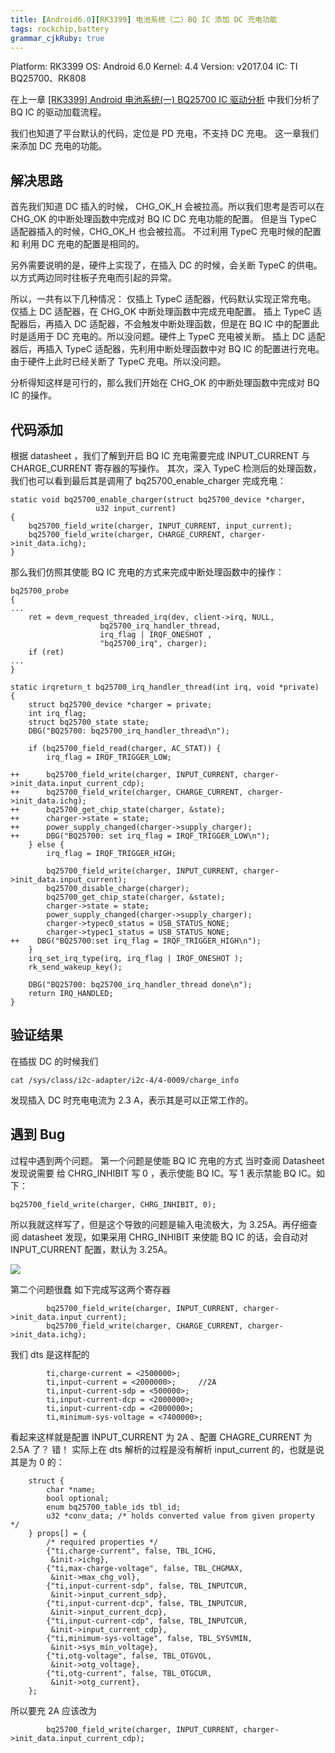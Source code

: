 ```yaml
---
title: [Android6.0][RK3399] 电池系统（二）BQ IC 添加 DC 充电功能
tags: rockchip,battery
grammar_cjkRuby: true
---
```

Platform: RK3399 
OS: Android 6.0 
Kernel: 4.4 
Version: v2017.04 
IC: TI BQ25700、RK808

在上一章 [[RK3399] Android 电池系统(一) BQ25700 IC 驱动分析](http://blog.csdn.net/dearsq/article/details/72335905) 中我们分析了 BQ IC 的驱动加载流程。

我们也知道了平台默认的代码，定位是 PD 充电，不支持 DC 充电。
这一章我们来添加 DC 充电的功能。

## 解决思路
首先我们知道 DC 插入的时候， CHG_OK_H 会被拉高。所以我们思考是否可以在 CHG_OK 的中断处理函数中完成对 BQ IC DC 充电功能的配置。
但是当 TypeC 适配器插入的时候，CHG_OK_H 也会被拉高。
不过利用 TypeC 充电时候的配置和 利用 DC 充电的配置是相同的。

另外需要说明的是，硬件上实现了，在插入 DC 的时候，会关断 TypeC 的供电。以方式两边同时往板子充电而引起的异常。

所以，一共有以下几种情况：
仅插上 TypeC 适配器，代码默认实现正常充电。
仅插上 DC 适配器，在 CHG_OK 中断处理函数中完成充电配置。
插上 TypeC 适配器后，再插入 DC 适配器，不会触发中断处理函数，但是在 BQ IC 中的配置此时是适用于 DC 充电的。所以没问题。硬件上 TypeC 充电被关断。
插上 DC 适配器后，再插入 TypeC 适配器，先利用中断处理函数中对 BQ IC 的配置进行充电。由于硬件上此时已经关断了 TypeC 充电。所以没问题。

分析得知这样是可行的，那么我们开始在 CHG_OK 的中断处理函数中完成对 BQ IC 的操作。

## 代码添加
根据  datasheet ，我们了解到开启 BQ IC 充电需要完成 INPUT_CURRENT 与 CHARGE_CURRENT 寄存器的写操作。
其次，深入 TypeC 检测后的处理函数，我们也可以看到最后其是调用了 bq25700_enable_charger 完成充电：
```
static void bq25700_enable_charger(struct bq25700_device *charger,
				   u32 input_current)
{
	bq25700_field_write(charger, INPUT_CURRENT, input_current);
	bq25700_field_write(charger, CHARGE_CURRENT, charger->init_data.ichg);
}
```

那么我们仿照其使能 BQ IC 充电的方式来完成中断处理函数中的操作：
```
bq25700_probe
{
...
    ret = devm_request_threaded_irq(dev, client->irq, NULL,
					bq25700_irq_handler_thread,
					irq_flag | IRQF_ONESHOT ,   
					"bq25700_irq", charger);
	if (ret)
...
}

static irqreturn_t bq25700_irq_handler_thread(int irq, void *private)
{
	struct bq25700_device *charger = private;
	int irq_flag;
	struct bq25700_state state;
	DBG("BQ25700: bq25700_irq_handler_thread\n");

	if (bq25700_field_read(charger, AC_STAT)) {
		irq_flag = IRQF_TRIGGER_LOW;

++		bq25700_field_write(charger, INPUT_CURRENT, charger->init_data.input_current_cdp);
++		bq25700_field_write(charger, CHARGE_CURRENT, charger->init_data.ichg);
++		bq25700_get_chip_state(charger, &state);
++		charger->state = state;
++		power_supply_changed(charger->supply_charger);
++		DBG("BQ25700: set irq_flag = IRQF_TRIGGER_LOW\n");
	} else {
		irq_flag = IRQF_TRIGGER_HIGH;
		
		bq25700_field_write(charger, INPUT_CURRENT, charger->init_data.input_current);
		bq25700_disable_charge(charger);
		bq25700_get_chip_state(charger, &state);
		charger->state = state;
		power_supply_changed(charger->supply_charger);
		charger->typec0_status = USB_STATUS_NONE;
		charger->typec1_status = USB_STATUS_NONE;
++    DBG("BQ25700:set irq_flag = IRQF_TRIGGER_HIGH\n");
	}
	irq_set_irq_type(irq, irq_flag | IRQF_ONESHOT );
	rk_send_wakeup_key();

	DBG("BQ25700: bq25700_irq_handler_thread done\n");
	return IRQ_HANDLED;
}

```

## 验证结果
在插拔 DC 的时候我们
```
cat /sys/class/i2c-adapter/i2c-4/4-0009/charge_info
```
发现插入 DC 时充电电流为 2.3 A，表示其是可以正常工作的。



## 遇到 Bug
过程中遇到两个问题。
第一个问题是使能 BQ IC 充电的方式
当时查阅 Datasheet 发现说需要 给 CHRG_INHIBIT 写 0 ，表示使能 BQ IC。写 1 表示禁能 BQ IC。如下：
```
bq25700_field_write(charger, CHRG_INHIBIT, 0);
```
所以我就这样写了，但是这个导致的问题是输入电流极大，为 3.25A。再仔细查阅 datasheet 发现，如果采用 CHRG_INHIBIT 来使能 BQ IC 的话，会自动对 INPUT_CURRENT 配置，默认为 3.25A。

![](http://ww1.sinaimg.cn/large/ba061518gy1ffym27db6aj20ej04twew.jpg)

第二个问题很蠢
如下完成写这两个寄存器
```
		bq25700_field_write(charger, INPUT_CURRENT, charger->init_data.input_current);
		bq25700_field_write(charger, CHARGE_CURRENT, charger->init_data.ichg);
```
我们 dts 是这样配的
```
		ti,charge-current = <2500000>;
		ti,input-current = <2000000>;     //2A
		ti,input-current-sdp = <500000>;
		ti,input-current-dcp = <2000000>;
		ti,input-current-cdp = <2000000>;
		ti,minimum-sys-voltage = <7400000>;
```
看起来这样就是配置 INPUT_CURRENT 为 2A 、配置 CHAGRE_CURRENT 为 2.5A 了？
错！
实际上在 dts 解析的过程是没有解析 input_current 的，也就是说其是为 0 的：
```
	struct {
		char *name;
		bool optional;
		enum bq25700_table_ids tbl_id;
		u32 *conv_data; /* holds converted value from given property */
	} props[] = {
		/* required properties */
		{"ti,charge-current", false, TBL_ICHG,
		 &init->ichg},
		{"ti,max-charge-voltage", false, TBL_CHGMAX,
		 &init->max_chg_vol},
		{"ti,input-current-sdp", false, TBL_INPUTCUR,
		 &init->input_current_sdp},
		{"ti,input-current-dcp", false, TBL_INPUTCUR,
		 &init->input_current_dcp},
		{"ti,input-current-cdp", false, TBL_INPUTCUR,
		 &init->input_current_cdp},
		{"ti,minimum-sys-voltage", false, TBL_SYSVMIN,
		 &init->sys_min_voltage},
		{"ti,otg-voltage", false, TBL_OTGVOL,
		 &init->otg_voltage},
		{"ti,otg-current", false, TBL_OTGCUR,
		 &init->otg_current},
	};
```
所以要充 2A 应该改为
```
		bq25700_field_write(charger, INPUT_CURRENT, charger->init_data.input_current_cdp);
```
